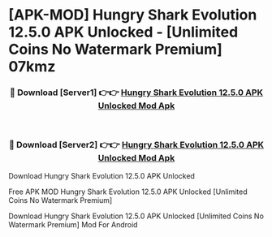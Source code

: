 # [APK-MOD] Hungry Shark Evolution 12.5.0 APK Unlocked - [Unlimited Coins No Watermark Premium] 07kmz



<div align="center">
<h3>🔴 Download [Server1] 👉👉 <a href="https://momento.my/?title=Hungry_Shark_Evolution_12.5.0_APK_Unlocked">Hungry Shark Evolution 12.5.0 APK Unlocked Mod Apk</a></h3><br>

<h3>🔴 Download [Server2] 👉👉 <a href="https://momento.my/?title=Hungry_Shark_Evolution_12.5.0_APK_Unlocked">Hungry Shark Evolution 12.5.0 APK Unlocked Mod Apk</a></h3>
</div>



Download Hungry Shark Evolution 12.5.0 APK Unlocked 

Free APK MOD Hungry Shark Evolution 12.5.0 APK Unlocked [Unlimited Coins No Watermark Premium]

Download Hungry Shark Evolution 12.5.0 APK Unlocked [Unlimited Coins No Watermark Premium] Mod For Android
